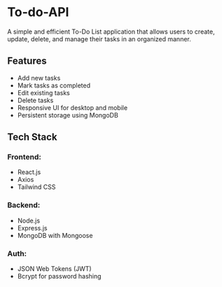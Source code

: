 # To-do-API

A simple and efficient To-Do List application that allows users to create, update, delete, and manage their tasks in an organized manner.

##  Features

- Add new tasks
- Mark tasks as completed
- Edit existing tasks
- Delete tasks
- Responsive UI for desktop and mobile
- Persistent storage using MongoDB

##  Tech Stack

### Frontend:
- React.js
- Axios
- Tailwind CSS 

### Backend:
- Node.js
- Express.js
- MongoDB with Mongoose

### Auth:
- JSON Web Tokens (JWT)
- Bcrypt for password hashing


